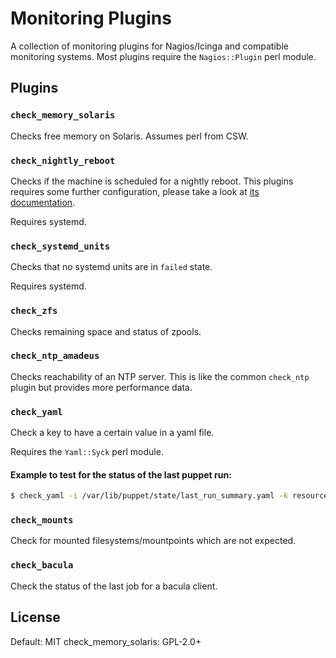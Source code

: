 # Monitoring Plugins

A collection of monitoring plugins for Nagios/Icinga and compatible monitoring
systems.
Most plugins require the `Nagios::Plugin` perl module.

## Plugins

### `check_memory_solaris`

Checks free memory on Solaris. Assumes perl from CSW.

### `check_nightly_reboot`

Checks if the machine is scheduled for a nightly reboot.
This plugins requires some further configuration, please take a look at
[its documentation](check_nightly_reboot/README.md).

Requires systemd.

### `check_systemd_units`

Checks that no systemd units are in `failed` state.

Requires systemd.

### `check_zfs`

Checks remaining space and status of zpools.

### `check_ntp_amadeus`

Checks reachability of an NTP server.
This is like the common `check_ntp` plugin but provides more performance data.

### `check_yaml`

Check a key to have a certain value in a yaml file.

Requires the `Yaml::Syck` perl module.

#### Example to test for the status of the last puppet run:

```sh
$ check_yaml -i /var/lib/puppet/state/last_run_summary.yaml -k resources -k failed -e 0
```

### `check_mounts`

Check for mounted filesystems/mountpoints which are not expected.

### `check_bacula`

Check the status of the last job for a bacula client.

## License

Default: MIT
check_memory_solaris: GPL-2.0+
